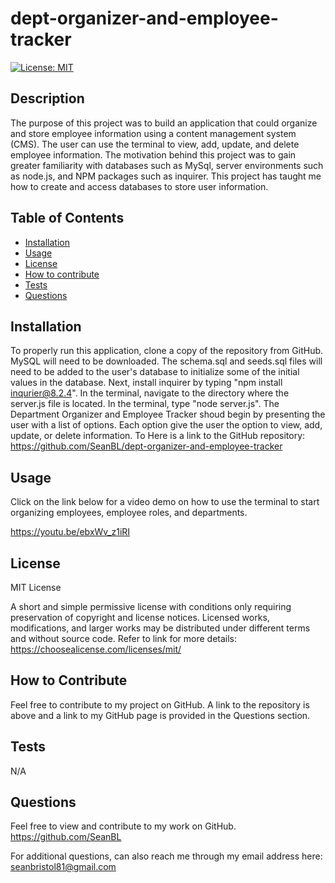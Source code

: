 # dept-organizer-and-employee-tracker
[![License: MIT](https://img.shields.io/badge/License-MIT-yellow.svg)](https://opensource.org/licenses/MIT)

 ## Description
 The purpose of this project was to build an application that could organize and store employee information using a content management system (CMS). The user can use the terminal to view, add, update, and delete employee information. The motivation behind this project was to gain greater familiarity with databases such as MySql, server environments such as node.js, and NPM packages such as inquirer. This project has taught me how to create and access databases to store user information.    

 ## Table of Contents

- [Installation](#installation)
- [Usage](#usage)
- [License](#license)
- [How to contribute](#how-to-contribute)
- [Tests](#tests)
- [Questions](#questions)

## Installation
To properly run this application, clone a copy of the repository from GitHub. MySQL will need to be downloaded. The schema.sql and seeds.sql files will need to be added to the user's database to initialize some of the initial values in the database. Next, install inquirer by typing "npm install inqurier@8.2.4". In the terminal, navigate to the directory where the server.js file is located. In the terminal, type "node server.js". The Department Organizer and Employee Tracker shoud begin by presenting the user with a list of options. Each option give the user the option to view, add, update, or delete information. To  Here is a link to the GitHub repository: https://github.com/SeanBL/dept-organizer-and-employee-tracker

## Usage
Click on the link below for a video demo on how to use the terminal to start organizing employees, employee roles, and departments.

https://youtu.be/ebxWv_z1iRI


## License
MIT License

A short and simple permissive license with conditions only requiring preservation of copyright and license notices. Licensed works, modifications, and larger works may be distributed under different terms and without source code. Refer to link for more details: https://choosealicense.com/licenses/mit/

## How to Contribute
Feel free to contribute to my project on GitHub. A link to the repository is above and a link to my GitHub page is provided in the Questions section.

## Tests
N/A  

## Questions
Feel free to view and contribute to my work on GitHub.
https://github.com/SeanBL

For additional questions, can also reach me through my email address here:
seanbristol81@gmail.com